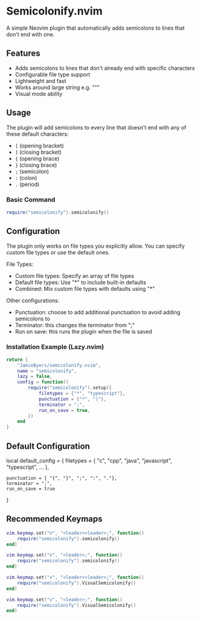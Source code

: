 # Semicolonify.nvim

A simple Neovim plugin that automatically adds semicolons to lines that don't end with one.

## Features

- Adds semicolons to lines that don't already end with specific characters
- Configurable file type support
- Lightweight and fast
- Works around large string e.g. """
- Visual mode ability

## Usage

The plugin will add semicolons to every line that doesn't end with any of these default characters:
- `[` (opening bracket)
- `]` (closing bracket)
- `{` (opening brace)
- `}` (closing brace)
- `;` (semicolon)
- `:` (colon)
- `.` (period)

### Basic Command

```lua
require("semicolonify").semicolonify()
```

## Configuration

The plugin only works on file types you explicitly allow. You can specify custom file types or use the default ones.

File Types:
- Custom file types: Specify an array of file types
- Default file types: Use "*" to include built-in defaults
- Combined: Mix custom file types with defaults using "*"

Other configurations:
- Punctuation: choose to add additional punctuation to avoid adding semicolons to
- Terminator: this changes the terminator from ";"
- Run on save: this runs the plugin when the file is saved 

### Installation Example (Lazy.nvim)

```lua
return {
    "JamieByers/semicolonify.nvim",
    name = "semicolonify",
    lazy = false,
    config = function()
        require("semicolonify").setup({
            filetypes = {"*", "typescript"},
            punctuation = {"*", ")"},
            terminator = ";",
            run_on_save = true,
        })
    end
}
```

## Default Configuration

local default_config = {
    filetypes = {
        "c",
        "cpp",
        "java",
        "javascript",
        "typescript",
        ...
    },

    punctuation = { "{", "}", ";", ":", "."},
    terminator = ";",
    run_on_save = true
}


## Recommended Keymaps

```lua
vim.keymap.set("n", "<leader><leader>;", function()
    require("semicolonify").semicolonify()
end)

vim.keymap.set("n", "<leader>;", function()
    require("semicolonify").semicolonify()
end)

vim.keymap.set("v", "<leader><leader>;", function()
    require("semicolonify").VisualSemicolonify()
end)

vim.keymap.set("v", "<leader>;", function()
    require("semicolonify").VisualSemicolonify()
end)
```


